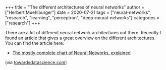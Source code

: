 +++
title = "The different architectures of neural networks"
author = ["Herbert Muehlburger"]
date = 2020-07-21
tags = ["neural-networks", "research", "learning", "perceptron", "deep-neural-networks"]
categories = ["research"]
+++

There are a lot of different neural network architectures out there. Recently I found an article that gives a great overview on the different architectures. You can find the article here:

- [The mostly complete chart of Neural Networks, explained](https://towardsdatascience.com/the-mostly-complete-chart-of-neural-networks-explained-3fb6f2367464)

(via [towardsdatascience.com](https://towardsdatascience.com/the-mostly-complete-chart-of-neural-networks-explained-3fb6f2367464))